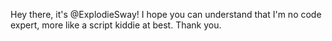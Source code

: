 Hey there, it's @ExplodieSway! I hope you can understand that I'm no code expert, more like a script kiddie at best. Thank you.

<!---
ExplodieSway/ExplodieSway is a ✨ special ✨ repository because its `README.md` (this file) appears on your GitHub profile.
You can click the Preview link to take a look at your changes.
--->
